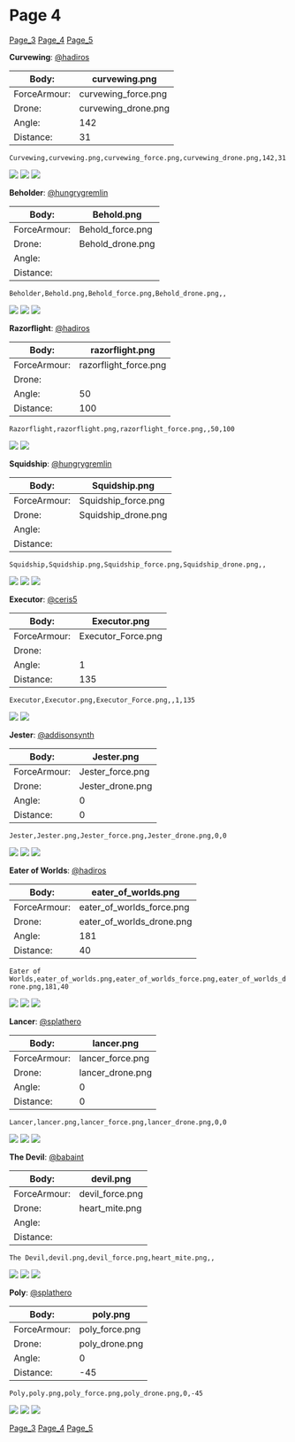 # Page 4
[Page_3](./Page_3.md)
[Page_4](./Page_4.md)
[Page_5](./Page_5.md)

**Curvewing**: [@hadiros](https://discord.com/users/266028842395631629)

| Body:| curvewing.png| 
| -- | --- | 
| ForceArmour:| curvewing_force.png| 
| Drone:| curvewing_drone.png| 
| Angle:| 142| 
| Distance:| 31| 

`Curvewing,curvewing.png,curvewing_force.png,curvewing_drone.png,142,31`

![](../custom_skins/curvewing.png)
![](../custom_skins/curvewing_force.png)
![](../custom_skins/curvewing_drone.png)


**Beholder**: [@hungrygremlin](https://discord.com/users/361743580563374080)

| Body:| Behold.png| 
| -- | --- | 
| ForceArmour:| Behold_force.png| 
| Drone:| Behold_drone.png| 
| Angle:| | 
| Distance:| | 

`Beholder,Behold.png,Behold_force.png,Behold_drone.png,,`

![](../custom_skins/Behold.png)
![](../custom_skins/Behold_force.png)
![](../custom_skins/Behold_drone.png)


**Razorflight**: [@hadiros](https://discord.com/users/266028842395631629)

| Body:| razorflight.png| 
| -- | --- | 
| ForceArmour:| razorflight_force.png| 
| Drone:| | 
| Angle:| 50| 
| Distance:| 100| 

`Razorflight,razorflight.png,razorflight_force.png,,50,100`

![](../custom_skins/razorflight.png)
![](../custom_skins/razorflight_force.png)


**Squidship**: [@hungrygremlin](https://discord.com/users/361743580563374080)

| Body:| Squidship.png| 
| -- | --- | 
| ForceArmour:| Squidship_force.png| 
| Drone:| Squidship_drone.png| 
| Angle:| | 
| Distance:| | 

`Squidship,Squidship.png,Squidship_force.png,Squidship_drone.png,,`

![](../custom_skins/Squidship.png)
![](../custom_skins/Squidship_force.png)
![](../custom_skins/Squidship_drone.png)


**Executor**: [@ceris5](https://discord.com/users/460824601019023360)

| Body:| Executor.png| 
| -- | --- | 
| ForceArmour:| Executor_Force.png| 
| Drone:| | 
| Angle:| 1| 
| Distance:| 135| 

`Executor,Executor.png,Executor_Force.png,,1,135`

![](../custom_skins/Executor.png)
![](../custom_skins/Executor_Force.png)


**Jester**: [@addisonsynth](https://discord.com/users/690582693532008459)

| Body:| Jester.png| 
| -- | --- | 
| ForceArmour:| Jester_force.png| 
| Drone:| Jester_drone.png| 
| Angle:| 0| 
| Distance:| 0| 

`Jester,Jester.png,Jester_force.png,Jester_drone.png,0,0`

![](../custom_skins/Jester.png)
![](../custom_skins/Jester_force.png)
![](../custom_skins/Jester_drone.png)


**Eater of Worlds**: [@hadiros](https://discord.com/users/266028842395631629)

| Body:| eater_of_worlds.png| 
| -- | --- | 
| ForceArmour:| eater_of_worlds_force.png| 
| Drone:| eater_of_worlds_drone.png| 
| Angle:| 181| 
| Distance:| 40| 

`Eater of Worlds,eater_of_worlds.png,eater_of_worlds_force.png,eater_of_worlds_drone.png,181,40`

![](../custom_skins/eater_of_worlds.png)
![](../custom_skins/eater_of_worlds_force.png)
![](../custom_skins/eater_of_worlds_drone.png)


**Lancer**: [@splathero](https://discord.com/users/1088727297755971645)

| Body:| lancer.png| 
| -- | --- | 
| ForceArmour:| lancer_force.png| 
| Drone:| lancer_drone.png| 
| Angle:| 0| 
| Distance:| 0| 

`Lancer,lancer.png,lancer_force.png,lancer_drone.png,0,0`

![](../custom_skins/lancer.png)
![](../custom_skins/lancer_force.png)
![](../custom_skins/lancer_drone.png)


**The Devil**: [@babaint](https://discord.com/users/598945877419360266)

| Body:| devil.png| 
| -- | --- | 
| ForceArmour:| devil_force.png| 
| Drone:| heart_mite.png| 
| Angle:| | 
| Distance:| | 

`The Devil,devil.png,devil_force.png,heart_mite.png,,`

![](../custom_skins/devil.png)
![](../custom_skins/devil_force.png)
![](../custom_skins/heart_mite.png)


**Poly**: [@splathero](https://discord.com/users/1088727297755971645)

| Body:| poly.png| 
| -- | --- | 
| ForceArmour:| poly_force.png| 
| Drone:| poly_drone.png| 
| Angle:| 0| 
| Distance:| -45| 

`Poly,poly.png,poly_force.png,poly_drone.png,0,-45`

![](../custom_skins/poly.png)
![](../custom_skins/poly_force.png)
![](../custom_skins/poly_drone.png)

[Page_3](./Page_3.md)
[Page_4](./Page_4.md)
[Page_5](./Page_5.md)
